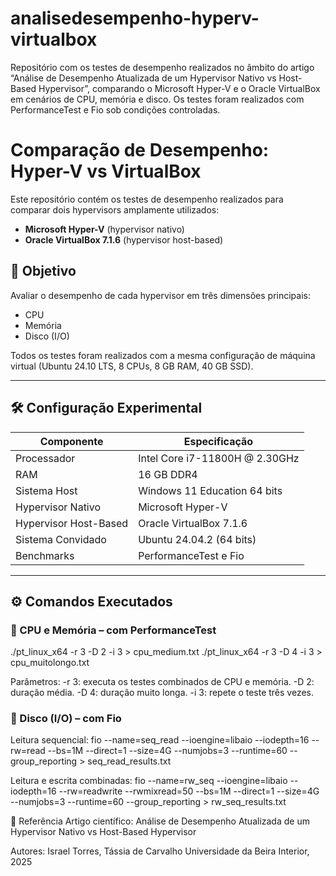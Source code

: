 # analisedesempenho-hyperv-virtualbox
Repositório com os testes de desempenho realizados no âmbito do artigo “Análise de Desempenho Atualizada de um Hypervisor Nativo vs Host-Based Hypervisor”, comparando o Microsoft Hyper-V e o Oracle VirtualBox em cenários de CPU, memória e disco. Os testes foram realizados com PerformanceTest e Fio sob condições controladas.

# Comparação de Desempenho: Hyper-V vs VirtualBox

Este repositório contém os testes de desempenho realizados para comparar dois hypervisors amplamente utilizados:

- **Microsoft Hyper-V** (hypervisor nativo)
- **Oracle VirtualBox 7.1.6** (hypervisor host-based)

## 🎯 Objetivo

Avaliar o desempenho de cada hypervisor em três dimensões principais:

- CPU
- Memória
- Disco (I/O)

Todos os testes foram realizados com a mesma configuração de máquina virtual (Ubuntu 24.10 LTS, 8 CPUs, 8 GB RAM, 40 GB SSD).

---

## 🛠️ Configuração Experimental

| Componente            | Especificação                      |
|-----------------------|------------------------------------|
| Processador           | Intel Core i7-11800H @ 2.30GHz     |
| RAM                   | 16 GB DDR4                         |
| Sistema Host          | Windows 11 Education 64 bits       |
| Hypervisor Nativo     | Microsoft Hyper-V                  |
| Hypervisor Host-Based | Oracle VirtualBox 7.1.6            |
| Sistema Convidado     | Ubuntu 24.04.2 (64 bits)         |
| Benchmarks            | PerformanceTest e Fio              |

---

## ⚙️ Comandos Executados

### 📌 CPU e Memória – com PerformanceTest

./pt_linux_x64 -r 3 -D 2 -i 3 > cpu_medium.txt
./pt_linux_x64 -r 3 -D 4 -i 3 > cpu_muitolongo.txt

Parâmetros:
-r 3: executa os testes combinados de CPU e memória.
-D 2: duração média.
-D 4: duração muito longa.
-i 3: repete o teste três vezes.

### 📌 Disco (I/O) – com Fio

Leitura sequencial:
fio --name=seq_read --ioengine=libaio --iodepth=16 --rw=read --bs=1M --direct=1 --size=4G --numjobs=3 --runtime=60 --group_reporting > seq_read_results.txt

Leitura e escrita combinadas:
fio --name=rw_seq --ioengine=libaio --iodepth=16 --rw=readwrite --rwmixread=50 --bs=1M --direct=1 --size=4G --numjobs=3 --runtime=60 --group_reporting > rw_seq_results.txt

📖 Referência
Artigo científico: Análise de Desempenho Atualizada de um Hypervisor Nativo vs Host-Based Hypervisor

Autores: Israel Torres, Tássia de Carvalho
Universidade da Beira Interior, 2025
